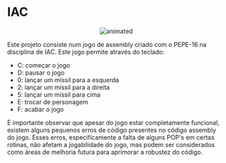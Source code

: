 # IAC


<p align="center">
  <img src="https://github.com/mariamfmr/IAC/assets/110358692/393a2cd2-723a-469b-8ced-cca2c6796030.jpeg" alt="animated"/>
</p>

Este projeto consiste num jogo de assembly criado com o PEPE-16 na disciplina de IAC.
Este jogo permite através do teclado:


- C: começar o jogo
- D: pausar o jogo
- 0: lançar um míssil para a esquerda
- 2: lançar um míssil para a direita
- 5: lançar um míssil para cima
- E: trocar de personagem
- F: acabar o jogo

É importante observar que apesar do jogo estar completamente funcional, existem alguns pequenos erros de código presentes no código assembly do jogo. Esses erros, especificamente a falta de alguns POP's em certas rotinas, não afetam a jogabilidade do jogo, mas podem ser considerados como áreas de melhoria futura para aprimorar a robustez do código.

